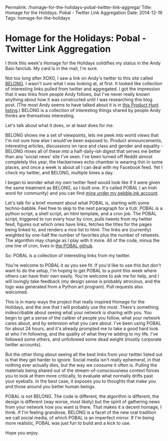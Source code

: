 Permalink: /homage-for-the-holidays-pobal-twitter-link-aggrega/
Title: Homage for the Holidays: Pobal - Twitter Link Aggregation
Date: 2014-12-16
Tags: homage-for-the-holidays

# Homage for the Holidays: Pobal - Twitter Link Aggregation

I think this week's Homage for the Holidays solidifies my status in the Andy Baio fanclub. My card is in the mail, I'm sure.

Not too long after XOXO, I saw a link on Andy's twitter to this site called [BELONG](http://belong.io "BELONG"). I wasn't sure what I was looking at, at first. It looked like collection of interesting links pulled from twitter and aggregated. I got the impression that it was links from people Andy follows, but I've never really known anything about how it was constructed until I was researching this blog post. (The most Andy seems to have talked about it is in [this Product Hunt listing](https://www.producthunt.com/posts/belong-io).) BELONG is a collection of interesting things shared by people Andy thinks are themselves interesting.

Let's talk about what it does, or at least does for me.

BELONG shows me a set of viewpoints, lets me peek into world views that I'm not sure how else I would've been exposed to. Product announcements, interesting articles, discussions on race and class and gender and equality - BELONG mixes all of these into a half-daily-ish digest that serves me better than any 'social news' site I've seen. I've been turned off Reddit almost completely this year, the Hackernews echo chamber is wearing thin in some places, and once a week is about all I can deal with my Facebook feed. Yet I check my twitter, and BELONG, multiple times a day.

I began to wonder what my own twitter feed would look like if it were given the same treatment as BELONG, so I built one. It's called POBAL ( an Irish word for community) and you can find [mine under my pebble.ink account](http://pebble.ink/~phildini/ "POBAL").

Let's talk for a brief moment about what POBAL is, starting with some techno-babble. Feel free to skip to the next paragraph for a tl;dr. POBAL is a python script, a shell script, an html template, and a cron job. The POBAL script, triggered to run every hour by cron, pulls tweets from my twitter feed, figures out which ones have links, fetches the titles for the pages being linked to, and renders a nice list to html. The links are (currently) weighted by one-half the number of favorites plus the number of retweets. The algorithm may change as I play with it more. All of the code, minus the one line of cron, lives in [the POBAL github](https://github.com/phildini/pobal "POBAL on GitHub").

So: POBAL is a collection of interesting links from my twitter.

You're welcome to POBAL it as you see fit. If you'd like to use this but don't want to do the setup, I'm hoping to get POBAL to a point this week where others can have their own easily. You're welcome to ask me for help, and I will lovingly take feedback (my design sense is probably atrocious, and the logo was generated from a Python art program). Pull requests also welcomed.

This is in many ways the project that really inspired Homage for the Holidays, and the one that I will probably use the most. There's something indescribable about seeing what your network is sharing with you. You begin to get a sense of the caliber of people you follow, what your network cares about, and by extension what you care about. I've been using POBAL for about 24 hours, and it's already prompted me to take a good hard look at who I'm following, and the quality of what they're adding to my life. I've followed some others, and unfollowed some dead weight (mostly corporate twitter accounts).

But the other thing about seeing all the best links from your twitter listed out is that they get harder to ignore. Social media isn't really ephemeral, in that nothing ever actually dies, but the way we consume it often is. Pulling the materials being shared out of the stream-of-consciousness context forces you to look at them more critically, to evaluate what normally drifts past your eyeballs. In the best case, it exposes you to thoughts that make you and those around you better human beings.

POBAL is not BELONG. The code is different, the algorithm is different, the design is different (way worse, most likely) but the spirit of gathering news from your network how you want is there. That makes it a decent homage, I think. If I'm feeling grandiose, BELONG is a facet of the new oral tradition we call social media, of which POBAL is an imperfect mirror. If I'm being more realistic, POBAL was just fun to build and a kick to use.

Hope you enjoy.